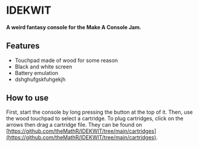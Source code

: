 IDEKWIT
=======

#### A weird fantasy console for the Make A Console Jam.

Features
--------
  - Touchpad made of wood for some reason
  - Black and white screen
  - Battery emulation
  - dshghufgskfuhgekjh

How to use
----------

First, start the console by long pressing the button at the top of it. Then, use the wood touchpad to select a cartridge. To plug cartridges, click on the arrows then drag a cartridge file. They can be found on [https://github.com/theMathR/IDEKWIT/tree/main/cartridges](https://github.com/theMathR/IDEKWIT/tree/main/cartridges).
